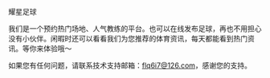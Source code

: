 耀星足球

我们是一个预约热门场地、人气教练的平台。也可以在线发布足球，再也不用担心没有小伙伴。闲暇时还可以看看我们为您推荐的体育资讯，每天都能看到热门资讯。等你来体验哦～

如果您有任何问题，请联系技术支持邮箱：flq6i7@126.com，感谢您的支持。
